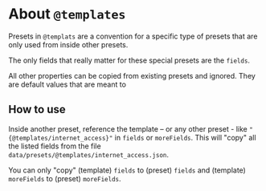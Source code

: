# About `@templates`

Presets in `@templats` are a convention for a specific type of presets that are only used from inside other presets.

The only fields that really matter for these special presets are the `fields`.

All other properties can be copied from existing presets and ignored. They are default values that are meant to

## How to use

Inside another preset, reference the template – or any other preset - like `"{@templates/internet_access}"` in `fields` or  `moreFields`. This will "copy" all the listed fields from the file `data/presets/@templates/internet_access.json`.

You can only "copy" (template) `fields` to (preset) `fields` and (template) `moreFields` to (preset) `moreFields`.

